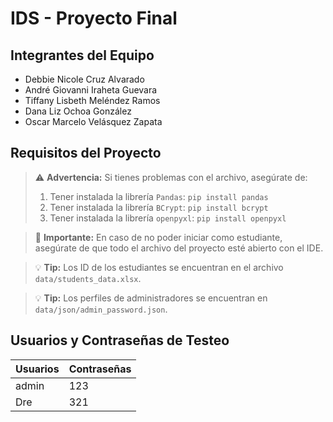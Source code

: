 # IDS - Proyecto Final

## Integrantes del Equipo

- Debbie Nicole Cruz Alvarado
- André Giovanni Iraheta Guevara
- Tiffany Lisbeth Meléndez Ramos
- Dana Liz Ochoa González
- Oscar Marcelo Velásquez Zapata

## Requisitos del Proyecto

> ⚠️ **Advertencia:** Si tienes problemas con el archivo, asegúrate de:
> 1. Tener instalada la librería `Pandas`: `pip install pandas`
> 2. Tener instalada la librería `BCrypt`: `pip install bcrypt`
> 3. Tener instalada la librería `openpyxl`: `pip install openpyxl`

> 🔴 **Importante:** En caso de no poder iniciar como estudiante, asegúrate de que todo el archivo del proyecto esté abierto con el IDE.

> 💡 **Tip:** Los ID de los estudiantes se encuentran en el archivo `data/students_data.xlsx`.

> 💡 **Tip:** Los perfiles de administradores se encuentran en `data/json/admin_password.json`.

## Usuarios y Contraseñas de Testeo

| **Usuarios** | **Contraseñas** |
| ------------ | --------------- |
| admin        | 123             |
| Dre          | 321             |
